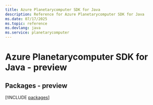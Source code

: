 ```yaml
---
title: Azure Planetarycomputer SDK for Java
description: Reference for Azure Planetarycomputer SDK for Java
ms.date: 07/17/2025
ms.topic: reference
ms.devlang: java
ms.service: planetarycomputer
---
```

# Azure Planetarycomputer SDK for Java - preview
## Packages - preview
[!INCLUDE [packages](planetarycomputer-index.md)]
